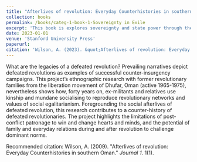 ```yaml
---
title: "Afterlives of revolution: Everyday Counterhistories in southern Oman"
collection: books
permalink: /books/categ-1-book-1-Sovereignty in Exile
excerpt: 'This book is explores sovereignty and state power through the case of a liberation movement that set out to make itself into a state.'
date: 2023-01-01
venue: 'Stanford University Press'
paperurl:
citation: 'Wilson, A. (2023). &quot;Afterlives of revolution: Everyday Counterhistories in southern Oman.&quot; <i>Stanford University Press</i>. 1(1).'
---
```

What are the legacies of a defeated revolution? Prevailing narratives depict defeated revolutions as examples of successful counter-insurgency campaigns. This project’s ethnographic research with former revolutionary families from the liberation movement of Dhufar, Oman (active 1965-1975), nevertheless shows how, forty years on, ex-militants and relatives use kinship and mundane socialising to reproduce revolutionary networks and values of social egalitarianism. Foregrounding the social afterlives of defeated revolution, this research contributes to a counter-history of defeated revolutionaries. The project highlights the limitations of post-conflict patronage to win and change hearts and minds, and the potential of family and everyday relations during and after revolution to challenge dominant norms.


Recommended citation: Wilson, A. (2009). "Afterlives of revolution: Everyday Counterhistories in southern Oman." <i>Journal 1</i>. 1(1).